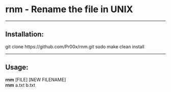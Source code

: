 # rnm - Rename the file in UNIX
<hr>
<h2>Installation:</h2>
git clone https://github.com/Pr00x/rnm.git
sudo make clean install
<hr>
<h2>Usage:</h2>
<b>rnm</b> [FILE] [NEW FILENAME]<br>
<b>rnm</b> a.txt b.txt
